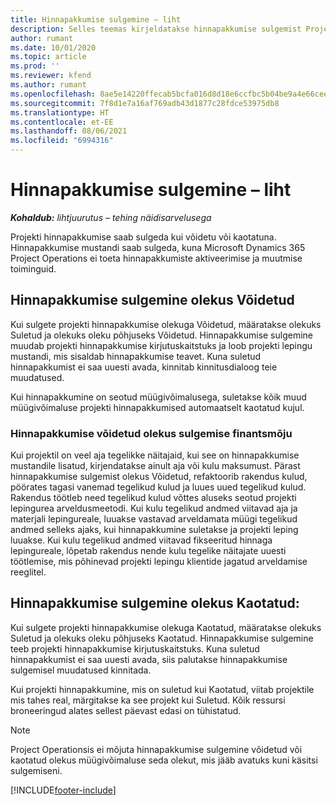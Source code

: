 ```yaml
---
title: Hinnapakkumise sulgemine – liht
description: Selles teemas kirjeldatakse hinnapakkumise sulgemist Project Operationsis.
author: rumant
ms.date: 10/01/2020
ms.topic: article
ms.prod: ''
ms.reviewer: kfend
ms.author: rumant
ms.openlocfilehash: 8ae5e14220ffecab5bcfa016d8d18e6ccfbc5b04be9a4e66cee26f8885125d31
ms.sourcegitcommit: 7f8d1e7a16af769adb43d1877c28fdce53975db8
ms.translationtype: HT
ms.contentlocale: et-EE
ms.lasthandoff: 08/06/2021
ms.locfileid: "6994316"
---
```

# <a name="close-a-quote---lite"></a>Hinnapakkumise sulgemine – liht

_**Kohaldub:** lihtjuurutus – tehing näidisarvelusega_

Projekti hinnapakkumise saab sulgeda kui võidetu või kaotatuna. Hinnapakkumise mustandi saab sulgeda, kuna Microsoft Dynamics 365 Project Operations ei toeta hinnapakkumiste aktiveerimise ja muutmise toiminguid.

## <a name="close-a-quote-as-won"></a>Hinnapakkumise sulgemine olekus Võidetud

Kui sulgete projekti hinnapakkumise olekuga Võidetud, määratakse olekuks Suletud ja olekuks oleku põhjuseks Võidetud. Hinnapakkumise sulgemine muudab projekti hinnapakkumise kirjutuskaitstuks ja loob projekti lepingu mustandi, mis sisaldab hinnapakkumise teavet. Kuna suletud hinnapakkumist ei saa uuesti avada, kinnitab kinnitusdialoog teie muudatused.

Kui hinnapakkumine on seotud müügivõimalusega, suletakse kõik muud müügivõimaluse projekti hinnapakkumised automaatselt kaotatud kujul.

### <a name="financial-impact-of-closing-a-quote-as-won"></a>Hinnapakkumise võidetud olekus sulgemise finantsmõju

Kui projektil on veel aja tegelikke näitajaid, kui see on hinnapakkumise mustandile lisatud, kirjendatakse ainult aja või kulu maksumust. Pärast hinnapakkumise sulgemist olekus Võidetud, refaktoorib rakendus kulud, pöörates tagasi vanemad tegelikud kulud ja luues uued tegelikud kulud. Rakendus töötleb need tegelikud kulud võttes aluseks seotud projekti lepingurea arveldusmeetodi. Kui kulu tegelikud andmed viitavad aja ja materjali lepingureale, luuakse vastavad arveldamata müügi tegelikud andmed selleks ajaks, kui hinnapakkumine suletakse ja projekti leping luuakse. Kui kulu tegelikud andmed viitavad fikseeritud hinnaga lepingureale, lõpetab rakendus nende kulu tegelike näitajate uuesti töötlemise, mis põhinevad projekti lepingu klientide jagatud arveldamise reeglitel.

## <a name="closing-a-quote-as-lost"></a>Hinnapakkumise sulgemine olekus Kaotatud:

Kui sulgete projekti hinnapakkumise olekuga Kaotatud, määratakse olekuks Suletud ja olekuks oleku põhjuseks Kaotatud. Hinnapakkumise sulgemine teeb projekti hinnapakkumise kirjutuskaitstuks. Kuna suletud hinnapakkumist ei saa uuesti avada, siis palutakse hinnapakkumise sulgemisel muudatused kinnitada.

Kui projekti hinnapakkumine, mis on suletud kui Kaotatud, viitab projektile mis tahes real, märgitakse ka see projekt kui Suletud. Kõik ressursi broneeringud alates sellest päevast edasi on tühistatud.

> [!NOTE]
> Project Operationsis ei mõjuta hinnapakkumise sulgemine võidetud või kaotatud olekus müügivõimaluse seda olekut, mis jääb avatuks kuni käsitsi sulgemiseni.


[!INCLUDE[footer-include](../../includes/footer-banner.md)]